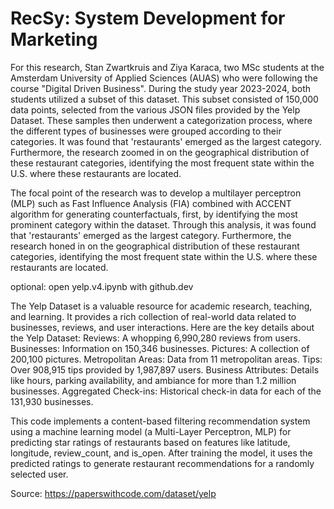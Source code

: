 # RecSy: System Development for Marketing
For this research, Stan Zwartkruis and Ziya Karaca, two MSc students at the Amsterdam University of Applied Sciences (AUAS) who were following the course "Digital Driven Business". During the study year 2023-2024, both students utilized a subset of this dataset. This subset consisted of 150,000 data points, selected from the various JSON files provided by the Yelp Dataset. These samples then underwent a categorization process, where the different types of businesses were grouped according to their categories. It was found that 'restaurants' emerged as the largest category. Furthermore, the research zoomed in on the geographical distribution of these restaurant categories, identifying the most frequent state within the U.S. where these restaurants are located.

The focal point of the research was to develop a multilayer perceptron (MLP) such as Fast Influence Analysis (FIA) combined with ACCENT algorithm for generating counterfactuals, first, by identifying the most prominent category within the dataset. Through this analysis, it was found that 'restaurants' emerged as the largest category. Furthermore, the research honed in on the geographical distribution of these restaurant categories, identifying the most frequent state within the U.S. where these restaurants are located.

optional: open yelp.v4.ipynb with github.dev

The Yelp Dataset is a valuable resource for academic research, teaching, and learning. It provides a rich collection of real-world data related to businesses, reviews, and user interactions. Here are the key details about the Yelp Dataset: Reviews: A whopping 6,990,280 reviews from users. Businesses: Information on 150,346 businesses. Pictures: A collection of 200,100 pictures. Metropolitan Areas: Data from 11 metropolitan areas. Tips: Over 908,915 tips provided by 1,987,897 users. Business Attributes: Details like hours, parking availability, and ambiance for more than 1.2 million businesses. Aggregated Check-ins: Historical check-in data for each of the 131,930 businesses.

This code implements a content-based filtering recommendation system using a machine learning model (a Multi-Layer Perceptron, MLP) for predicting star ratings of restaurants based on features like latitude, longitude, review_count, and is_open. After training the model, it uses the predicted ratings to generate restaurant recommendations for a randomly selected user.

Source: https://paperswithcode.com/dataset/yelp
